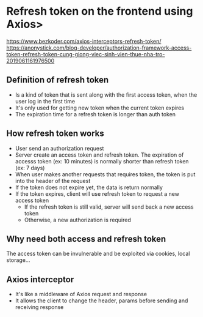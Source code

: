# Refresh token on the frontend using Axios>

<https://www.bezkoder.com/axios-interceptors-refresh-token/>
<https://anonystick.com/blog-developer/authorization-framework-access-token-refresh-token-cung-giong-viec-sinh-vien-thue-nha-tro-2019061161976500>

## Definition of refresh token

- Is a kind of token that is sent along with the first access token, when the user log in the first time
- It's only used for getting new token when the current token expires
- The expiration time for a refresh token is longer than auth token

## How refresh token works

- User send an authorization request
- Server create an access token and refresh token. The expiration of accesss token (ex: 10 minutes) is normally shorter than refresh token (ex: 7 days)
- When user makes another requests that requires token, the token is put into the header of the request
- If the token does not expire yet, the data is return normally
- If the token expires, client will use refresh token to request a new access token
  - If the refresh token is still valid, server will send back a new access token
  - Otherwise, a new authorization is required
 
## Why need both access and refresh token

The access token can be invulnerable and be exploited via cookies, local storage...

## Axios interceptor

- It's like a middleware of Axios request and response
- It allows the client to change the header, params before sending and receiving response